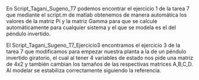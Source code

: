 En Script_Tagani_Sugeno_T7 podemos encontrar el ejercicio 1 de la tarea 7 que mediante el script.m de matlab obtenemos de manera automática los valores de la matriz 
Pi y la matriz Gamma para que se calcule automáticamente para cualquier sistema y el que se modela es el del péndulo invertido.

El Script_Tagani_Sugeno_T7_Ejercicio3 encontramos el ejercicio 3 de la tarea 7 que modificamos para empezar nuestra planta a la de un péndulo invertido giratorio, el 
cual al tener 4 variables de estado nos pide una matriz de 4x2 y también cambian los tamaños de las respectivas matrices A,B,C,D. Al modelar se estabiliza
correctamente siguiendo la referencia.
